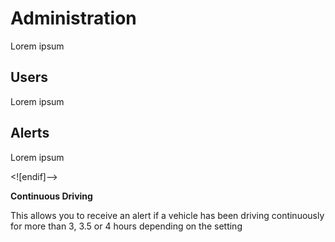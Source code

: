 # Administration
Lorem ipsum

## Users
Lorem ipsum

## Alerts
Lorem ipsum

<![endif]-->

**Continuous Driving**

This allows you to receive an alert if a vehicle has been driving continuously for more than 3, 3.5 or 4 hours depending on the setting
<!--stackedit_data:
eyJoaXN0b3J5IjpbLTExMTk4NDg2NjVdfQ==
-->